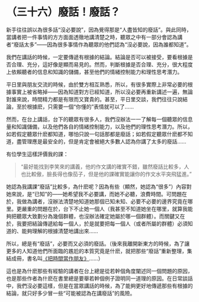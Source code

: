 # （三十六）廢話！廢話？

新手往往誤以為很多話“沒必要說”，因為覺得那是“人盡皆知的廢話”。與此同時，當講者把一件事情的方方面面透徹地講清楚之時，聽眾之中有一部分會認為講者“廢話太多”——因為很多事情作為聽眾的他們認為“沒必要說，因為誰都知道”。

我們在講話的時候，一定要傳遞有根據的結論。結論是否可以被接受，要看根據是否合理、充分，這好像是顯而易見的。然而，判斷根據是否合理、充分，很大程度上依賴聽者的信息和知識的儲備，甚至他們的情緒控制能力和理性思考潛力。

平日里與朋友交流的時候，由於雙方相互熟悉，所以，有很多實際上非常必要的根據事實上被省略掉——因為知道對方已經知道，所以沒必要再重新講述一遍，無論對誰來說，時間精力都是有限而又寶貴的。甚至，平日里交談，我們往往只說結論，至於根據麽，只需要一個“你懂的”表情就可以了……

然而，在台上講話，台下的聽眾有很多人，我們沒辦法一一了解每一個聽眾的信息量和知識儲備，以及他們各自的情緒控制能力，以及他們的理性思考潛力。所以，如若假定聽眾什麽都知道，哪怕只說一句話那都是廢話；如若假定聽眾什麽都不知道，盡管理應是最安全的，但是肯定會被絕大多數人認為你講了太多的廢話……

有位學生這樣評價我的課：

> “最好能找到李笑來的講義，他的作文講的確實不錯，雖然廢話比較多，人也比較傲，臉長得也像茄子，但是他的課確實能讓你的作文水平突飛猛進。”

她認為我講課“廢話”比較多，為什麽呢？因為有些（顯然，她認為“很多”）內容對她來說，是“已知”的——她希望我不必要講，而她不必聽，浪費時間。可問題在於，我做為講者，沒辦法清楚地知道她那個已知未知、必要不必要的邊界究竟在哪里。更嚴重的問題在於，台下不止她一個人（我甚至不知道她坐在哪里，就算我能夠把聽眾大致劃分為幾個群體，也沒辦法確定她屬於哪一個群體）。而關鍵又在於，我要把結論傳遞給每一個人，於是就要把每一個人（或者所屬的群體）必須知道的、能夠理解的根據清楚地講出來……

所以，總是有“廢話”，必要而又必須的廢話。（後來我離開新東方的時候，為了讓更多的人知道他們所面臨的尷尬的本質究竟是什麽，就把那些“廢話”重新整理，集結成冊，書名叫[《把時間當作朋友》](http://xiaolai.gitbooks.io/ba-shi-jian-dang-zuo-peng-you/content/)……）

這也是為什麽那些有經驗的講者在台上總是從若幹個角度闡述同一個問題的原因，也是那些作者為什麽在書里總是要舉若幹個例子證明同一道理的原因。在日常談話中，我們沒必要這樣，但是在當眾講話的時候，為了能夠更好地傳遞那些有根據的結論，就只好多少冒一些“可能被認為在講廢話”的風險。
